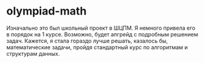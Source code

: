 # olympiad-math
Изначально это был школьный проект в ШЦПМ. Я немного привела его в порядок на 1 курсе. Возможно, будет апгрейд с подробным решением задач. Кажется, я стала гораздо лучше решать, казалось бы, математические задачи, пройдя стандартный курс по алгоритмам и структурам данных. 
